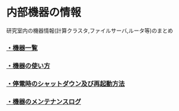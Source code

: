 # 内部機器の情報

研究室内の機器情報(計算クラスタ,ファイルサーバ,ルータ等)のまとめ

### [・機器一覧](https://github.com/mtbys-lab/intranet-clusters#内部計算機設定ガイド)
### [・機器の使い方]()
### [・停電時のシャットダウン及び再起動方法](https://github.com/mtbys-lab/Event/tree/master/Blackout)
### [・機器のメンテナンスログ](https://github.com/mtbys-lab/Event/tree/master/Maintenance)
